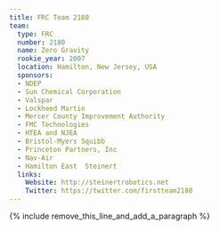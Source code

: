 ```yaml
---
title: FRC Team 2180
team:
  type: FRC
  number: 2180
  name: Zero Gravity
  rookie_year: 2007
  location: Hamilton, New Jersey, USA
  sponsors:
  - NDEP
  - Sun Chemical Corporation
  - Valspar
  - Lockheed Martin
  - Mercer County Improvement Authority
  - FMC Technologies
  - HTEA and NJEA
  - Bristol-Myers Squibb
  - Princeton Partners, Inc
  - Nav-Air
  - Hamilton East  Steinert
  links:
    Website: http://steinertrobotics.net
    Twitter: https://twitter.com/firstteam2180
---
```


{% include remove_this_line_and_add_a_paragraph %}